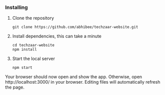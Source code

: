 
### Installing

1. Clone the repository

   ```
   git clone https://github.com/abhibee/techzaar-website.git
   ```
2. Install dependencies, this can take a minute

   ```
   cd techzaar-website
   npm install
   ```
3. Start the local server

   ```
   npm start
   ```

Your browser should now open and show the app. Otherwise, open http://localhost:3000/ in your browser. Editing files will automatically refresh the page.


